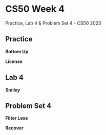 # CS50 Week 4
Practice, Lab 4 &amp; Problem Set 4 - CS50 2023

## Practice
**Bottom Up**

**License**

## Lab 4
**Smiley**

## Problem Set 4
**Filter Less**

**Recover**

